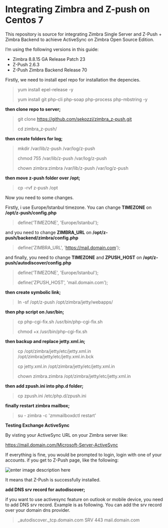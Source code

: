# Integrating Zimbra and Z-push on Centos 7
This repository is source for integrating Zimbra Single Server and Z-Push + Zimbra Backend to achieve ActiveSync on Zimbra Open Source Edition.

I’m using the following versions in this guide:
- Zimbra 8.8.15 GA Release Patch 23
- Z-Push 2.6.3
- Z-Push Zimbra Backend Release 70

Firstly, we need to install epel repo for installation the depencies.

> yum install epel-release -y
> 
> yum install git php-cli php-soap php-process php-mbstring -y

**then clone repo to server;**

> git clone https://github.com/sekozzi/zimbra_z-push.git
> 
> cd zimbra_z-push/


**then create folders for log;**

> mkdir /var/lib/z-push /var/log/z-push
> 
> chmod 755 /var/lib/z-push /var/log/z-push
> 
> chown zimbra:zimbra /var/lib/z-push /var/log/z-push

**then move z-push folder over /opt;**

> cp -rvf z-push /opt

Now you need to some changes. 

Firstly, i use Europe/Istanbul timezone. You can change **TIMEZONE** on **/opt/z-push/config.php**

> define('TIMEZONE', 'Europe/Istanbul');

and you need to change **ZIMBRA_URL** on **/opt/z-push/backend/zimbra/config.php**

> define('ZIMBRA_URL', 'https://mail.domain.com');

and finally, you need to change **TIMEZONE** and **ZPUSH_HOST** on **/opt/z-push/autodiscover/config.php**

> define('TIMEZONE', 'Europe/Istanbul');
> 
> define('ZPUSH_HOST', 'mail.domain.com');


**then create symbolic link;**

> ln -sf /opt/z-push /opt/zimbra/jetty/webapps/

**then php script on /usr/bin;**

> cp php-cgi-fix.sh /usr/bin/php-cgi-fix.sh
> 
> chmod +x /usr/bin/php-cgi-fix.sh

**then backup and replace jetty.xml.in;**

> cp /opt/zimbra/jetty/etc/jetty.xml.in /opt/zimbra/jetty/etc/jetty.xml.in.bck
> 
> cp jetty.xml.in /opt/zimbra/jetty/etc/jetty.xml.in
> 
> chown zimbra.zimbra /opt/zimbra/jetty/etc/jetty.xml.in

**then add zpush.ini into php.d folder;**

> cp zpush.ini /etc/php.d/zpush.ini

**finally restart zimbra mailbox;**

> su - zimbra -c 'zmmailboxdctl restart'

**Testing Exchange ActiveSync**

By visting your ActiveSync URL on your Zimbra server like:

https://mail.domain.com/Microsoft-Server-ActiveSync

If everything is fine, you would be prompted to login, login with one of your accounts. if you get to Z-Push page, like the following:

![enter image description here](https://www.linkpicture.com/q/z-push-ss.jpg)

It means that Z-Push is successfully installed.


**add DNS srv record for autodiscover;**

if you want to use activesync feature on outlook or mobile device, you need to add DNS srv record. Example is as following. You can add the srv record over your domain dns provider.

> _autodiscover._tcp.domain.com SRV 443 mail.domain.com








